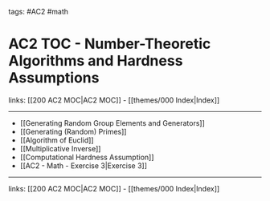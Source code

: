 tags: #AC2 #math 

# AC2 TOC - Number-Theoretic Algorithms and Hardness Assumptions

links:  [[200 AC2 MOC|AC2 MOC]] - [[themes/000 Index|Index]]

---

- [[Generating Random Group Elements and Generators]]
- [[Generating (Random) Primes]]
- [[Algorithm of Euclid]]
- [[Multiplicative Inverse]]
- [[Computational Hardness Assumption]]
- [[AC2 - Math - Exercise 3|Exercise 3]]

---

links:  [[200 AC2 MOC|AC2 MOC]] - [[themes/000 Index|Index]]